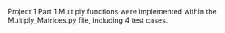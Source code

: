 Project 1 Part 1
Multiply functions were implemented within the Multiply_Matrices.py file, including 4 test cases.  
